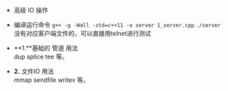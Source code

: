 * 高级 IO 操作

* 编译运行命令
  `g++ -g -Wall -std=c++11 -o server 1_server.cpp`
  `./server`
  没有对应客户端文件的，可以直接用telnet进行测试

* **1.**基础的 管道 用法  
  dup splice tee 等。

* **2.** 文件IO 用法  
  mmap sendfile writev 等。